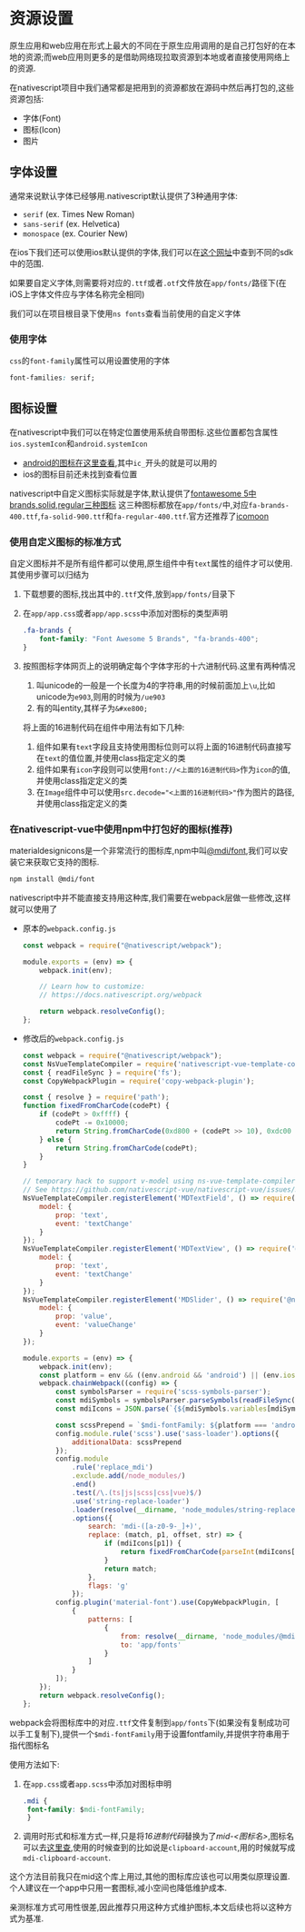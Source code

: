 # 资源设置

原生应用和web应用在形式上最大的不同在于原生应用调用的是自己打包好的在本地的资源;而web应用则更多的是借助网络现拉取资源到本地或者直接使用网络上的资源.

在nativescript项目中我们通常都是把用到的资源都放在源码中然后再打包的,这些资源包括:

+ 字体(Font)
+ 图标(Icon)
+ 图片

## 字体设置

通常来说默认字体已经够用.nativescript默认提供了3种通用字体:

+ `serif` (ex. Times New Roman)
+ `sans-serif` (ex. Helvetica)
+ `monospace` (ex. Courier New)

在ios下我们还可以使用ios默认提供的字体,我们可以在[这个网址](http://iosfonts.com/)中查到不同的sdk中的范围.

如果要自定义字体,则需要将对应的`.ttf`或者`.otf`文件放在`app/fonts/`路径下(在iOS上字体文件应与字体名称完全相同)

我们可以在项目根目录下使用`ns fonts`查看当前使用的自定义字体

### 使用字体

`css`的`font-family`属性可以用设置使用的字体

```css
font-families: serif;
```

## 图标设置

在nativescript中我们可以在特定位置使用系统自带图标.这些位置都包含属性`ios.systemIcon`和`android.systemIcon`

+ [android的图标在这里查看](https://developer.android.com/reference/android/R.drawable.html),其中`ic_`开头的就是可以用的
+ ios的图标目前还未找到查看位置

nativescript中自定义图标实际就是字体,默认提供了[fontawesome 5中brands,solid,regular三种图标](https://fontawesome.com/v5/search?s=brands)
这三种图标都放在`app/fonts/`中,对应`fa-brands-400.ttf`,`fa-solid-900.ttf`和`fa-regular-400.ttf`.官方还推荐了[icomoon](https://icomoon.io/)

### 使用自定义图标的标准方式

自定义图标并不是所有组件都可以使用,原生组件中有`text`属性的组件才可以使用.其使用步骤可以归结为

1. 下载想要的图标,找出其中的`.ttf`文件,放到`app/fonts/`目录下
2. 在`app/app.css`或者`app/app.scss`中添加对图标的类型声明

    ```css
    .fa-brands {
        font-family: "Font Awesome 5 Brands", "fa-brands-400";
    }
    ```

3. 按照图标字体网页上的说明确定每个字体字形的十六进制代码.这里有两种情况
    1. 叫unicode的一般是一个长度为4的字符串,用的时候前面加上`\u`,比如unicode为`e903`,则用的时候为`/ue903`
    2. 有的叫entity,其样子为`&#xe800;`

    将上面的16进制代码在组件中用法有如下几种:

    1. 组件如果有`text`字段且支持使用图标位则可以将上面的16进制代码直接写在`text`的值位置,并使用class指定定义的类
    2. 组件如果有`icon`字段则可以使用`font://<上面的16进制代码>`作为`icon`的值,并使用class指定定义的类
    3. 在`Image`组件中可以使用`src.decode="<上面的16进制代码>"`作为图片的路径,并使用class指定定义的类

### 在nativescript-vue中使用npm中打包好的图标(推荐)

materialdesignicons是一个非常流行的图标库,npm中叫[@mdi/font](https://github.com/Templarian/MaterialDesign-Webfont),我们可以安装它来获取它支持的图标.

```bash
npm install @mdi/font
```

nativescript中并不能直接支持用这种库,我们需要在webpack层做一些修改,这样就可以使用了

+ 原本的`webpack.config.js`

    ```js
    const webpack = require("@nativescript/webpack");

    module.exports = (env) => {
        webpack.init(env);

        // Learn how to customize:
        // https://docs.nativescript.org/webpack

        return webpack.resolveConfig();
    };
    ```

+ 修改后的`webpack.config.js`

    ```js
    const webpack = require("@nativescript/webpack");
    const NsVueTemplateCompiler = require('nativescript-vue-template-compiler');
    const { readFileSync } = require('fs');
    const CopyWebpackPlugin = require('copy-webpack-plugin');

    const { resolve } = require('path');
    function fixedFromCharCode(codePt) {
        if (codePt > 0xffff) {
            codePt -= 0x10000;
            return String.fromCharCode(0xd800 + (codePt >> 10), 0xdc00 + (codePt & 0x3ff));
        } else {
            return String.fromCharCode(codePt);
        }
    }

    // temporary hack to support v-model using ns-vue-template-compiler
    // See https://github.com/nativescript-vue/nativescript-vue/issues/371
    NsVueTemplateCompiler.registerElement('MDTextField', () => require('@nativescript-community/ui-material-textfield').TextField, {
        model: {
            prop: 'text',
            event: 'textChange'
        }
    });
    NsVueTemplateCompiler.registerElement('MDTextView', () => require('@nativescript-community/ui-material-textview').TextField, {
        model: {
            prop: 'text',
            event: 'textChange'
        }
    });
    NsVueTemplateCompiler.registerElement('MDSlider', () => require('@nativescript-community/ui-material-slider').Slider, {
        model: {
            prop: 'value',
            event: 'valueChange'
        }
    });

    module.exports = (env) => {
        webpack.init(env);
        const platform = env && ((env.android && 'android') || (env.ios && 'ios'));
        webpack.chainWebpack((config) => {
            const symbolsParser = require('scss-symbols-parser');
            const mdiSymbols = symbolsParser.parseSymbols(readFileSync(resolve(__dirname, 'node_modules/@mdi/font/scss/_variables.scss')).toString());
            const mdiIcons = JSON.parse(`{${mdiSymbols.variables[mdiSymbols.variables.length - 1].value.replace(/" (F|0)(.*?)([,\n]|$)/g, '": "$1$2"$3')}}`);

            const scssPrepend = `$mdi-fontFamily: ${platform === 'android' ? 'materialdesignicons-webfont' : 'Material Design Icons'};`;
            config.module.rule('scss').use('sass-loader').options({
                additionalData: scssPrepend
            });
            config.module
                .rule('replace_mdi')
                .exclude.add(/node_modules/)
                .end()
                .test(/\.(ts|js|scss|css|vue)$/)
                .use('string-replace-loader')
                .loader(resolve(__dirname, 'node_modules/string-replace-loader'))
                .options({
                    search: 'mdi-([a-z0-9-_]+)',
                    replace: (match, p1, offset, str) => {
                        if (mdiIcons[p1]) {
                            return fixedFromCharCode(parseInt(mdiIcons[p1], 16));
                        }
                        return match;
                    },
                    flags: 'g'
                });
            config.plugin('material-font').use(CopyWebpackPlugin, [
                {
                    patterns: [
                        {
                            from: resolve(__dirname, 'node_modules/@mdi/font/fonts/materialdesignicons-webfont.ttf'),
                            to: 'app/fonts'
                        }
                    ]
                }
            ]);
        });
        return webpack.resolveConfig();
    };
    ```

webpack会将图标库中的对应`.ttf`文件复制到`app/fonts`下(如果没有复制成功可以手工复制下),提供一个`$mdi-fontFamily`用于设置fontfamily,并提供字符串用于指代图标名

使用方法如下:

1. 在`app.css`或者`app.scss`中添加对图标申明

   ```css
   .mdi {
    font-family: $mdi-fontFamily;
    }
   ```

2. 调用时形式和标准方式一样,只是将*16进制代码*替换为了*mid-<图标名>*,图标名可以去[这里查](https://materialdesignicons.com/),使用的时候查到的比如说是`clipboard-account`,用的时候就写成`mdi-clipboard-account`.

这个方法目前我只在mid这个库上用过,其他的图标库应该也可以用类似原理设置.个人建议在一个app中只用一套图标,减小空间也降低维护成本.

亲测标准方式可用性很差,因此推荐只用这种方式维护图标,本文后续也将以这种方式为基准.